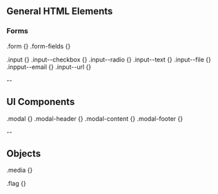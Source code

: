 ## General HTML Elements

### Forms

.form {}
  .form-fields {}

.input {}
.input--checkbox {}
.input--radio {}
.input--text {}
.input--file {}
.inpput--email {}
.input--url {}

--

## UI Components

.modal {}
  .modal-header {}
  .modal-content {}
  .modal-footer {}


--

## Objects

.media {}

.flag {}


